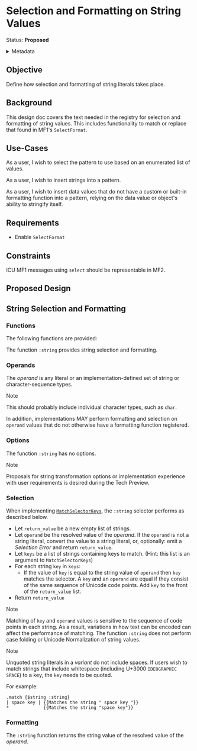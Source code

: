 # Selection and Formatting on String Values

Status: **Proposed**

<details>
	<summary>Metadata</summary>
	<dl>
		<dt>Contributors</dt>
		<dd>@aphillips</dd>
		<dt>First proposed</dt>
		<dd>2024-02-16</dd>
		<dt>Pull Request</dt>
		<dd><a href="https://github.com/unicode-org/message-format-wg/pull/660">#660</a></dd>
	</dl>
</details>

## Objective

Define how selection and formatting of string literals takes place.

## Background

This design doc covers the text needed in the registry for selection and formatting of
string values.
This includes functionality to match or replace that found in MF1's `SelectFormat`.

## Use-Cases

As a user, I wish to select the pattern to use based on an enumerated list of values.

As a user, I wish to insert strings into a pattern.

As a user, I wish to insert data values that do not have a custom or built-in formatting
function into a pattern, relying on the data value or object's ability to stringify itself.


## Requirements

- Enable `SelectFormat`

## Constraints

ICU MF1 messages using `select` should be representable in MF2.

## Proposed Design

## String Selection and Formatting

### Functions

The following functions are provided:

The function `:string` provides string selection and formatting.

### Operands

The _operand_ is any literal or an implementation-defined set of string or
character-sequence types.

> [!NOTE]
> This should probably include individual character types, such as `char`.

In addition, implementations MAY perform formatting and selection on 
`operand` values that do not otherwise have a formatting function registered.

### Options

The function `:string` has no options.

> [!NOTE]
> Proposals for string transformation options or implementation
> experience with user requirements is desired during the Tech Preview.

### Selection

When implementing [`MatchSelectorKeys`](spec/formatting.md#resolve-preferences), 
the `:string` selector performs as described below.

- Let `return_value` be a new empty list of strings.
- Let `operand` be the resolved value of the _operand_.
  If the `operand` is not a string literal, convert the value to a string literal,
  or, optionally: emit a _Selection Error_ and return `return_value`.
- Let `keys` be a list of strings containing keys to match.
  (Hint: this list is an argument to `MatchSelectorKeys`)
- For each string `key` in `keys`:
   - If the value of `key` is equal to the string value of `operand`
     then `key` matches the selector.
     A `key` and an `operand` are equal if they consist of the same
     sequence of Unicode code points.
     Add `key` to the front of the `return_value` list.
- Return `return_value`

> [!NOTE]
> Matching of `key` and `operand` values is sensitive to the sequence of code points
> in each string.
> As a result, variations in how text can be encoded can affect the performance of matching.
> The function `:string` does not perform case folding or Unicode Normalization of string values.

> [!NOTE]
> Unquoted string literals in a _variant_ do not include spaces.
> If users wish to match strings that include whitespace
> (including U+3000 `IDEOGRAPHIC SPACE`)
> to a key, the `key` needs to be quoted.
>
> For example:
>```
> .match {$string :string}
> | space key | {{Matches the string " space key "}}
> *             {{Matches the string "space key"}}
>```

### Formatting

The `:string` function returns the string value of the resolved value of the _operand_.
